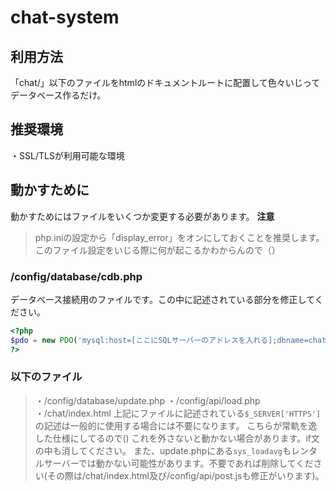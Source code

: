 # chat-system

## 利用方法
「chat/」以下のファイルをhtmlのドキュメントルートに配置して色々いじってデータベース作るだけ。
## 推奨環境
・SSL/TLSが利用可能な環境
## 動かすために
動かすためにはファイルをいくつか変更する必要があります。
**注意**
> php.iniの設定から「display_error」をオンにしておくことを推奨します。このファイル設定をいじる際に何が起こるかわからんので（）
### /config/database/cdb.php
データベース接続用のファイルです。この中に記述されている部分を修正してください。
```php
<?php
$pdo = new PDO('mysql:host=[ここにSQLサーバーのアドレスを入れる];dbname=chat;charset=utf8','SQL接続用のユーザーネーム','パスワード');
?>
```
### 以下のファイル
> ・/config/database/update.php
> ・/config/api/load.php
> ・/chat/index.html
上記にファイルに記述されている`$_SERVER['HTTPS']`の記述は一般的に使用する場合には不要になります。
こちらが常軌を逸した仕様にしてるので()
これを外さないと動かない場合があります。if文の中も消してください。
また、update.phpにある`sys_loadavg`もレンタルサーバーでは動かない可能性があります。不要であれば削除してください(その際は/chat/index.html及び/config/api/post.jsも修正がいります)。
